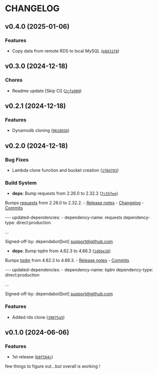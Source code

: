 # CHANGELOG


## v0.4.0 (2025-01-06)

### Features

- Copy data from remote RDS to local MySQL
  ([`e8431f8`](https://github.com/well-it-wasnt-me/Import-AWS-To-Localstack/commit/e8431f85753aea5e5c417e62185a046d180377ae))


## v0.3.0 (2024-12-18)

### Chores

- Readme update [Skip CI]
  ([`2cfa909`](https://github.com/well-it-wasnt-me/Import-AWS-To-Localstack/commit/2cfa909b3c68f0b24bc4c6ed894efd03fd8889d7))


## v0.2.1 (2024-12-18)

### Features

- Dynamodb cloning
  ([`9618036`](https://github.com/well-it-wasnt-me/Import-AWS-To-Localstack/commit/96180367126a73e1799d1b798dd4a268ca6954e1))


## v0.2.0 (2024-12-18)

### Bug Fixes

- Lambda clone function and bucket creation
  ([`1f8d703`](https://github.com/well-it-wasnt-me/Import-AWS-To-Localstack/commit/1f8d703dffd2995c100c2ae1aa735ca61791060d))

### Build System

- **deps**: Bump requests from 2.26.0 to 2.32.2
  ([`7c55fee`](https://github.com/well-it-wasnt-me/Import-AWS-To-Localstack/commit/7c55fee288219ff896e9b0ec1497ac91657a673b))

Bumps [requests](https://github.com/psf/requests) from 2.26.0 to 2.32.2. - [Release
  notes](https://github.com/psf/requests/releases) -
  [Changelog](https://github.com/psf/requests/blob/main/HISTORY.md) -
  [Commits](https://github.com/psf/requests/compare/v2.26.0...v2.32.2)

--- updated-dependencies: - dependency-name: requests dependency-type: direct:production

...

Signed-off-by: dependabot[bot] <support@github.com>

- **deps**: Bump tqdm from 4.62.3 to 4.66.3
  ([`1d6be16`](https://github.com/well-it-wasnt-me/Import-AWS-To-Localstack/commit/1d6be165ca370cafcb4773137bb5cf0a5e4fe424))

Bumps [tqdm](https://github.com/tqdm/tqdm) from 4.62.3 to 4.66.3. - [Release
  notes](https://github.com/tqdm/tqdm/releases) -
  [Commits](https://github.com/tqdm/tqdm/compare/v4.62.3...v4.66.3)

--- updated-dependencies: - dependency-name: tqdm dependency-type: direct:production

...

Signed-off-by: dependabot[bot] <support@github.com>

### Features

- Added rds clone
  ([`39075a5`](https://github.com/well-it-wasnt-me/Import-AWS-To-Localstack/commit/39075a56a8feaeba7f07539ffd9e55e6b9e3fe90))


## v0.1.0 (2024-06-06)

### Features

- 1st release
  ([`b0f564c`](https://github.com/well-it-wasnt-me/Import-AWS-To-Localstack/commit/b0f564c87dc0aeef41b0e164b9ba24bece0f4995))

few things to figure out...but overall is working !
